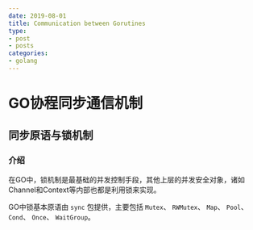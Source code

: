 ```yaml
---
date: 2019-08-01
title: Communication between Gorutines
type:
- post 
- posts
categories:
- golang
---
```


# GO协程同步通信机制

## 同步原语与锁机制

### 介绍

在GO中，锁机制是最基础的并发控制手段，其他上层的并发安全对象，诸如Channel和Context等内部也都是利用锁来实现。

GO中锁基本原语由 `sync` 包提供，主要包括 `Mutex`、 `RWMutex`、 `Map`、 `Pool`、 `Cond`、 `Once`、 `WaitGroup`。
